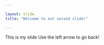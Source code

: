 ```yaml
---

layout: slide
title: "Welcome to out second slide!"

---
```


This is my slide
Use the left arrow to go back!





